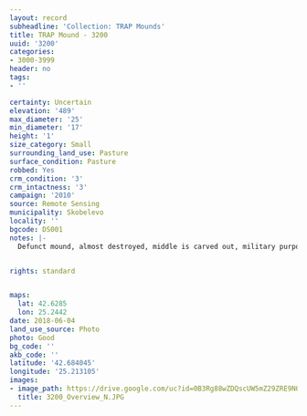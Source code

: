 ```yaml
---
layout: record
subheadline: 'Collection: TRAP Mounds'
title: TRAP Mound - 3200
uuid: '3200'
categories:
- 3000-3999
header: no
tags:
- ''

certainty: Uncertain
elevation: '489'
max_diameter: '25'
min_diameter: '17'
height: '1'
size_category: Small
surrounding_land_use: Pasture
surface_condition: Pasture
robbed: Yes
crm_condition: '3'
crm_intactness: '3'
campaign: '2010'
source: Remote Sensing
municipality: Skobelevo
locality: ''
bgcode: DS001
notes: |-
  Defunct mound, almost destroyed, middle is carved out, military purpose ?.


rights: standard


maps:
  lat: 42.6285
  lon: 25.2442
date: 2018-06-04
land_use_source: Photo
photo: Good
bg_code: ''
akb_code: ''
latitude: '42.684045'
longitude: '25.213105'
images:
- image_path: https://drive.google.com/uc?id=0B3Rg88wZDQscUW5mZ29ZRE9NOGM
  title: 3200_Overview_N.JPG
---
```

